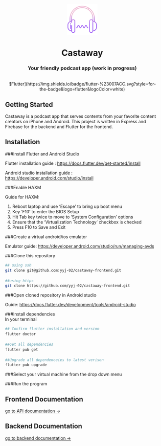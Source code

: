 <p align="center"><img width=20% src="./ReadMefiles/castaway.png" /></p>

<h1 align="center">
  Castaway
</h1>

<h3 align="center">
  Your friendly podcast app (work in progress)
</h3>

 <br/>
 <div align="center">
![Flutter](https://img.shields.io/badge/flutter-%23007ACC.svg?style=for-the-badge&logo=flutter&logoColor=white)
</div>

## Getting Started

Castaway is a podcast app that serves contents from your favorite content creators on iPhone and Android. This project is written in Express and Firebase for the backend and Flutter for the frontend.

## Installation

###Install Flutter and Android Studio

Flutter installation guide : https://docs.flutter.dev/get-started/install

Android studio installation guide : https://developer.android.com/studio/install

###Enable HAXM

Guide for HAXM:
1. Reboot laptop and use ‘Escape’ to bring up boot menu
2. Key ‘F10’ to enter the BIOS Setup
3. Hit Tab key twice to move to ‘System Configuration’ options
4. Ensure that the ‘Virtualization Technology’ checkbox is checked
5. Press F10 to Save and Exit

###Create a virtual android/ios emulator

Emulator guide: https://developer.android.com/studio/run/managing-avds

###Clone this repository

```bash
## using ssh
git clone git@github.com:yyj-02/castaway-frontend.git

##using https
git clone https://github.com/yyj-02/castaway-frontend.git
```

###Open cloned repository in Android studio

Guide: https://docs.flutter.dev/development/tools/android-studio

###Install dependencies
<br>
In your terminal

```bash
## Confirm flutter installation and version
flutter doctor

##Get all dependencies
flutter pub get

##Upgrade all dependenceies to latest verison
flutter pub upgrade
```
###Select your virtual machine from the drop down menu

###Run the program


## Frontend Documentation

[go to API documentation →](./functions/README.md)

## Backend Documentation

[go to backend documentation →](https://github.com/yyj-02/castaway-backend#readme)